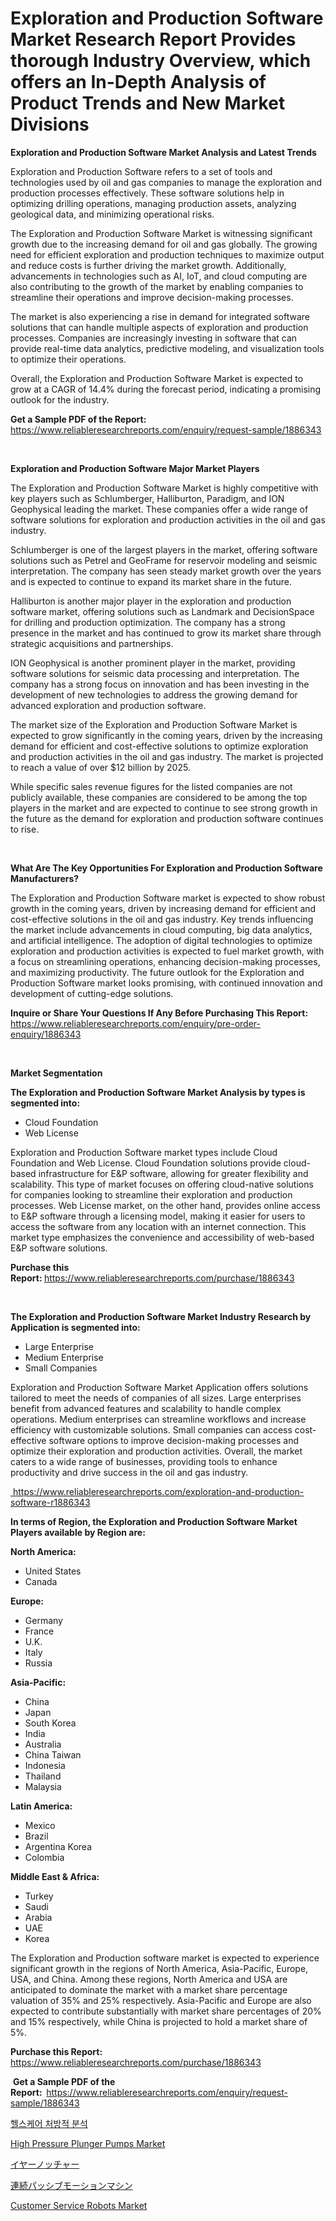 <p><h1>Exploration and Production Software Market Research Report Provides thorough Industry Overview, which offers an In-Depth Analysis of Product Trends and New Market Divisions</h1></p><p><strong>Exploration and Production Software Market Analysis and Latest Trends</strong></p>
<p><p>Exploration and Production Software refers to a set of tools and technologies used by oil and gas companies to manage the exploration and production processes effectively. These software solutions help in optimizing drilling operations, managing production assets, analyzing geological data, and minimizing operational risks.</p><p>The Exploration and Production Software Market is witnessing significant growth due to the increasing demand for oil and gas globally. The growing need for efficient exploration and production techniques to maximize output and reduce costs is further driving the market growth. Additionally, advancements in technologies such as AI, IoT, and cloud computing are also contributing to the growth of the market by enabling companies to streamline their operations and improve decision-making processes.</p><p>The market is also experiencing a rise in demand for integrated software solutions that can handle multiple aspects of exploration and production processes. Companies are increasingly investing in software that can provide real-time data analytics, predictive modeling, and visualization tools to optimize their operations.</p><p>Overall, the Exploration and Production Software Market is expected to grow at a CAGR of 14.4% during the forecast period, indicating a promising outlook for the industry.</p></p>
<p><strong>Get a Sample PDF of the Report:&nbsp;</strong> <a href="https://www.reliableresearchreports.com/enquiry/request-sample/1886343">https://www.reliableresearchreports.com/enquiry/request-sample/1886343</a></p>
<p>&nbsp;</p>
<p><strong>Exploration and Production Software Major Market Players</strong></p>
<p><p>The Exploration and Production Software Market is highly competitive with key players such as Schlumberger, Halliburton, Paradigm, and ION Geophysical leading the market. These companies offer a wide range of software solutions for exploration and production activities in the oil and gas industry.</p><p>Schlumberger is one of the largest players in the market, offering software solutions such as Petrel and GeoFrame for reservoir modeling and seismic interpretation. The company has seen steady market growth over the years and is expected to continue to expand its market share in the future.</p><p>Halliburton is another major player in the exploration and production software market, offering solutions such as Landmark and DecisionSpace for drilling and production optimization. The company has a strong presence in the market and has continued to grow its market share through strategic acquisitions and partnerships.</p><p>ION Geophysical is another prominent player in the market, providing software solutions for seismic data processing and interpretation. The company has a strong focus on innovation and has been investing in the development of new technologies to address the growing demand for advanced exploration and production software.</p><p>The market size of the Exploration and Production Software Market is expected to grow significantly in the coming years, driven by the increasing demand for efficient and cost-effective solutions to optimize exploration and production activities in the oil and gas industry. The market is projected to reach a value of over $12 billion by 2025.</p><p>While specific sales revenue figures for the listed companies are not publicly available, these companies are considered to be among the top players in the market and are expected to continue to see strong growth in the future as the demand for exploration and production software continues to rise.</p></p>
<p>&nbsp;</p>
<p><strong>What Are The Key Opportunities For Exploration and Production Software Manufacturers?</strong></p>
<p><p>The Exploration and Production Software market is expected to show robust growth in the coming years, driven by increasing demand for efficient and cost-effective solutions in the oil and gas industry. Key trends influencing the market include advancements in cloud computing, big data analytics, and artificial intelligence. The adoption of digital technologies to optimize exploration and production activities is expected to fuel market growth, with a focus on streamlining operations, enhancing decision-making processes, and maximizing productivity. The future outlook for the Exploration and Production Software market looks promising, with continued innovation and development of cutting-edge solutions.</p></p>
<p><strong>Inquire or Share Your Questions If Any Before Purchasing This Report:</strong> <a href="https://www.reliableresearchreports.com/enquiry/pre-order-enquiry/1886343">https://www.reliableresearchreports.com/enquiry/pre-order-enquiry/1886343</a></p>
<p>&nbsp;</p>
<p><strong>Market Segmentation</strong></p>
<p><strong>The Exploration and Production Software Market Analysis by types is segmented into:</strong></p>
<p><ul><li>Cloud Foundation</li><li>Web License</li></ul></p>
<p><p>Exploration and Production Software market types include Cloud Foundation and Web License. Cloud Foundation solutions provide cloud-based infrastructure for E&P software, allowing for greater flexibility and scalability. This type of market focuses on offering cloud-native solutions for companies looking to streamline their exploration and production processes. Web License market, on the other hand, provides online access to E&P software through a licensing model, making it easier for users to access the software from any location with an internet connection. This market type emphasizes the convenience and accessibility of web-based E&P software solutions.</p></p>
<p><strong>Purchase this Report:&nbsp;</strong><a href="https://www.reliableresearchreports.com/purchase/1886343">https://www.reliableresearchreports.com/purchase/1886343</a></p>
<p>&nbsp;</p>
<p><strong>The Exploration and Production Software Market Industry Research by Application is segmented into:</strong></p>
<p><ul><li>Large Enterprise</li><li>Medium Enterprise</li><li>Small Companies</li></ul></p>
<p><p>Exploration and Production Software Market Application offers solutions tailored to meet the needs of companies of all sizes. Large enterprises benefit from advanced features and scalability to handle complex operations. Medium enterprises can streamline workflows and increase efficiency with customizable solutions. Small companies can access cost-effective software options to improve decision-making processes and optimize their exploration and production activities. Overall, the market caters to a wide range of businesses, providing tools to enhance productivity and drive success in the oil and gas industry.</p></p>
<p><a href="https://www.reliableresearchreports.com/exploration-and-production-software-r1886343">&nbsp;https://www.reliableresearchreports.com/exploration-and-production-software-r1886343</a></p>
<p><strong>In terms of Region, the Exploration and Production Software Market Players available by Region are:</strong></p>
<p>
    <p> <strong> North America: </strong>
        <ul>
            <li>United States</li>
            <li>Canada</li>
        </ul>
        </p> 
    <p> <strong> Europe: </strong>
        <ul>
            <li>Germany</li>
            <li>France</li>
            <li>U.K.</li>
            <li>Italy</li>
            <li>Russia</li>
        </ul>
        </p> 
    <p> <strong> Asia-Pacific: </strong>
        <ul>
            <li>China</li>
            <li>Japan</li>
            <li>South Korea</li>
            <li>India</li>
            <li>Australia</li>
            <li>China Taiwan</li>
            <li>Indonesia</li>
            <li>Thailand</li>
            <li>Malaysia</li>
        </ul>
        </p> 
    <p> <strong> Latin America: </strong>
        <ul>
            <li>Mexico</li>
            <li>Brazil</li>
            <li>Argentina Korea</li>
            <li>Colombia</li>
        </ul>
        </p> 
    <p> <strong> Middle East & Africa: </strong>
        <ul>
            <li>Turkey</li>
            <li>Saudi</li>
            <li>Arabia</li>
            <li>UAE</li>
            <li>Korea</li>
        </ul>
    </p>
    </p>
<p><p>The Exploration and Production software market is expected to experience significant growth in the regions of North America, Asia-Pacific, Europe, USA, and China. Among these regions, North America and USA are anticipated to dominate the market with a market share percentage valuation of 35% and 25% respectively. Asia-Pacific and Europe are also expected to contribute substantially with market share percentages of 20% and 15% respectively, while China is projected to hold a market share of 5%.</p></p>
<p><strong>Purchase this Report: </strong><a href="https://www.reliableresearchreports.com/purchase/1886343">https://www.reliableresearchreports.com/purchase/1886343</a></p>
<p>&nbsp;<strong>Get a Sample PDF of the Report:&nbsp;&nbsp;</strong><a href="https://www.reliableresearchreports.com/enquiry/request-sample/1886343">https://www.reliableresearchreports.com/enquiry/request-sample/1886343</a></p>
<p><strong></strong></p>
<p><p><a href="https://medium.com/@earnesteidenreichja/%ED%97%AC%EC%8A%A4%EC%BC%80%EC%96%B4-%EC%B2%98%EB%B0%A9-%EB%B6%84%EC%84%9D-%EC%8B%9C%EC%9E%A5%EC%9D%80-%EC%8B%9C%EC%9E%A5-%EC%A0%90%EC%9C%A0%EC%9C%A8-%EC%8B%9C%EC%9E%A5-%EB%8F%99%ED%96%A5-%EB%B0%8F-%EC%8B%9C%EC%9E%A5-%EC%84%B1%EC%9E%A5%EC%97%90-%EB%8C%80%ED%95%9C-%EC%A0%95%EB%B3%B4%EB%A5%BC-%EC%A0%9C%EA%B3%B5%ED%95%A9%EB%8B%88%EB%8B%A4-13f358cdad0c">헬스케어 처방적 분석</a></p><p><a href="https://www.linkedin.com/pulse/high-pressure-plunger-pumps-market-key-successful-business-jy8fe?trackingId=C9iw60McIT4mLDwi18NbTA%3D%3D">High Pressure Plunger Pumps Market</a></p><p><a href="https://github.com/RudyBoyer2017/Market-Research-Report-List-1/blob/main/746583123666.md">イヤーノッチャー</a></p><p><a href="https://github.com/MosesSpinka1914/Market-Research-Report-List-1/blob/main/947647523665.md">連続パッシブモーションマシン</a></p><p><a href="https://www.linkedin.com/pulse/decoding-customer-service-robots-market-metrics-share-n7ife?trackingId=Tga0GpT33Bc9FbcVo%2BS8oQ%3D%3D">Customer Service Robots Market</a></p></p>